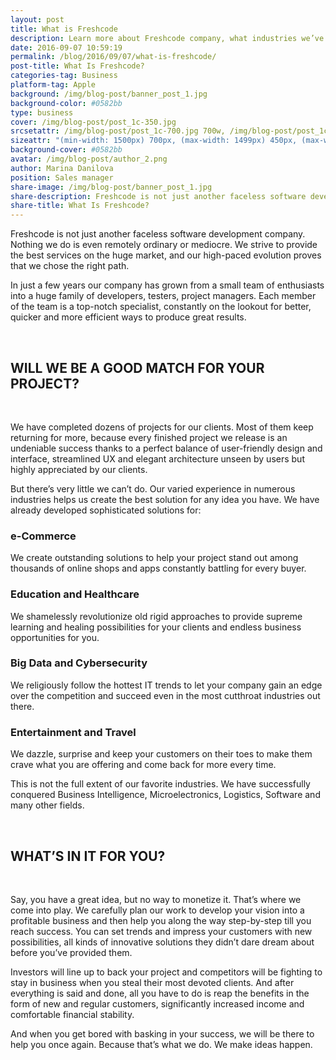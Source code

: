 ```yaml
--- 
layout: post
title: What is Freshcode
description: Learn more about Freshcode company, what industries we’ve developed solution for, and why you should choose us for your project.
date: 2016-09-07 10:59:19
permalink: /blog/2016/09/07/what-is-freshcode/
post-title: What Is Freshcode?
categories-tag: Business
platform-tag: Apple
background: /img/blog-post/banner_post_1.jpg
background-color: #0582bb
type: business
cover: /img/blog-post/post_1c-350.jpg 
srcsetattr: /img/blog-post/post_1c-700.jpg 700w, /img/blog-post/post_1c-450.jpg 450w, /img/blog-post/post_1c-350.jpg 350w 
sizeattr: "(min-width: 1500px) 700px, (max-width: 1499px) 450px, (max-width: 1000px) 350px, 700px"
background-cover: #0582bb
avatar: /img/blog-post/author_2.png
author: Marina Danilova
position: Sales manager
share-image: /img/blog-post/banner_post_1.jpg
share-description: Freshcode is not just another faceless software development company. Nothing we do is even remotely ordinary or mediocre. We strive to provide the best services on the huge market, and our high-paced evolution proves that we chose the right path.
share-title: What Is Freshcode?
---
```

<div class="post-body p-t-6rem">
<p>Freshcode is not just another faceless software development company. Nothing we do is even remotely ordinary or mediocre. We strive to provide the best services on the huge market, and our high-paced evolution proves that we chose the right path.</p>
<p>In just a few years our company has grown from a small team of enthusiasts into a huge family of developers, testers, project managers. Each member of the team is a top-notch specialist, constantly on the lookout for better, quicker and more efficient ways to produce great results.</p>
<p>&nbsp;</p>
<h2>WILL WE BE A GOOD MATCH FOR YOUR PROJECT?</h2>
<p>&nbsp;</p>
<p>We have completed dozens of projects for our clients. Most of them keep returning for more, because every finished project we release is an undeniable success thanks to a perfect balance of user-friendly design and interface, streamlined UX and elegant architecture unseen by users but highly appreciated by our clients.</p>
<p>But there’s very little we can’t do. Our varied experience in numerous industries helps us create the best solution for any idea you have. We have already developed sophisticated solutions for:</p>
<h3>e-Commerce</h3>
<p>We create outstanding solutions to help your project stand out among thousands of online shops and apps constantly battling for every buyer.</p>
<h3>Education and Healthcare</h3>
<p>We shamelessly revolutionize old rigid approaches to provide supreme learning and healing possibilities for your clients and endless business opportunities for you.</p>
<h3>Big Data and Cybersecurity</h3>
<p>We religiously follow the hottest IT trends to let your company gain an edge over the competition and succeed even in the most cutthroat industries out there.</p>
<h3>Entertainment and Travel</h3>
<p>We dazzle, surprise and keep your customers on their toes to make them crave what you are offering and come back for more every time.</p>
<p>This is not the full extent of our favorite industries. We have successfully conquered Business Intelligence, Microelectronics, Logistics, Software and many other fields.</p>
<p>&nbsp;</p>
<h2>WHAT’S IN IT FOR YOU?</h2>
<p>&nbsp;</p>
<p>Say, you have a great idea, but no way to monetize it. That’s where we come into play. We carefully plan our work to develop your vision into a profitable business and then help you along the way step-by-step till you reach success. You can set trends and impress your customers with new possibilities, all kinds of innovative solutions they didn’t dare dream about before you’ve provided them.</p>
<p>Investors will line up to back your project and competitors will be fighting to stay in business when you steal their most devoted clients. And after everything is said and done, all you have to do is reap the benefits in the form of new and regular customers, significantly increased income and comfortable financial stability.</p>
<p>And when you get bored with basking in your success, we will be there to help you once again. Because that’s what we do. We make ideas happen.</p>

</div>